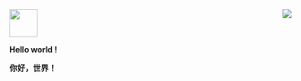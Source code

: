 <img align="right" src="https://github-readme-stats.vercel.app/api?username=Mulyq&show_icons=true&icon_color=ffdd00&title_color=9999ff&line_height=32&hide_border=true&hide_title=false">

<img src="https://github.com/Mulyq/private/blob/main/pictures/hello world.jpg" width="50px">

**Hello world !**

**你好，世界！**

